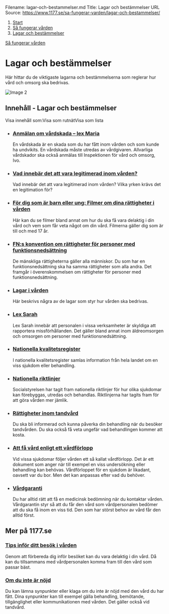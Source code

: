 Filename: lagar-och-bestammelser.md
Title: Lagar och bestämmelser
URL Source: https://www.1177.se/sa-fungerar-varden/lagar-och-bestammelser/

1.  [Start](https://www.1177.se/)
2.  [Så fungerar vården](https://www.1177.se/sa-fungerar-varden/)
3.  [Lagar och bestämmelser](https://www.1177.se/sa-fungerar-varden/lagar-och-bestammelser/)

[Så fungerar vården](https://www.1177.se/sa-fungerar-varden/)

Lagar och bestämmelser
======================

Här hittar du de viktigaste lagarna och bestämmelserna som reglerar hur vård och omsorg ska bedrivas.

![Image 2](https://www.1177.se/globalassets/1177/nationell/media/fotografier/sjukdomar-och-besvar/mun-och-tander/bildspel-sarskilt-tandvardsbidrag/sarskilt-tandvardsbidrag_2.jpg?saved=2021-05-27+02:19)

Innehåll - Lagar och bestämmelser
---------------------------------

Visa innehåll som:Visa som rutnätVisa som lista

*   ### [Anmälan om vårdskada – lex Maria](https://www.1177.se/sa-fungerar-varden/lagar-och-bestammelser/anmalan-om-vardskada--lex-maria/)
    
    En vårdskada är en skada som du har fått inom vården och som kunde ha undvikits. En vårdskada måste utredas av vårdgivaren. Allvarliga vårdskador ska också anmälas till Inspektionen för vård och omsorg, Ivo.
    
*   ### [Vad innebär det att vara legitimerad inom vården?](https://www.1177.se/sa-fungerar-varden/lagar-och-bestammelser/vad-innebar-det-att-vara-legitimerad-inom-varden/)
    
    Vad innebär det att vara legitimerad inom vården? Vilka yrken krävs det en legitimation för?
    
*   ### [För dig som är barn eller ung: Filmer om dina rättigheter i vården](https://www.1177.se/sa-fungerar-varden/lagar-och-bestammelser/for-dig-som-ar-barn-eller-ung-filmer-om-dina-rattigheter-i-varden/)
    
    Här kan du se filmer bland annat om hur du ska få vara delaktig i din vård och vem som får veta något om din vård. Filmerna gäller dig som är till och med 17 år.
    
*   ### [FN:s konvention om rättigheter för personer med funktionsnedsättning](https://www.1177.se/sa-fungerar-varden/lagar-och-bestammelser/fns-konvention-om-rattigheter-for-personer-med-funktionsnedsattning/)
    
    De mänskliga rättigheterna gäller alla människor. Du som har en funktionsnedsättning ska ha samma rättigheter som alla andra. Det framgår i överenskommelsen om rättigheter för personer med funktionsnedsättning.
    
*   ### [Lagar i vården](https://www.1177.se/sa-fungerar-varden/lagar-och-bestammelser/lagar-i-varden/)
    
    Här beskrivs några av de lagar som styr hur vården ska bedrivas.
    
*   ### [Lex Sarah](https://www.1177.se/sa-fungerar-varden/lagar-och-bestammelser/lex-sarah/)
    
    Lex Sarah innebär att personalen i vissa verksamheter är skyldiga att rapportera missförhållanden. Det gäller bland annat inom äldreomsorgen och omsorgen om personer med funktionsnedsättning.
    
*   ### [Nationella kvalitetsregister](https://www.1177.se/sa-fungerar-varden/lagar-och-bestammelser/nationella-kvalitetsregister/)
    
    I nationella kvalitetsregister samlas information från hela landet om en viss sjukdom eller behandling.
    
*   ### [Nationella riktlinjer](https://www.1177.se/sa-fungerar-varden/lagar-och-bestammelser/nationella-riktlinjer/)
    
    Socialstyrelsen har tagit fram nationella riktlinjer för hur olika sjukdomar kan förebyggas, utredas och behandlas. Riktlinjerna har tagits fram för att göra vården mer jämlik.
    
*   ### [Rättigheter inom tandvård](https://www.1177.se/sa-fungerar-varden/lagar-och-bestammelser/rattigheter-inom-tandvard/)
    
    Du ska bli informerad och kunna påverka din behandling när du besöker tandvården. Du ska också få veta ungefär vad behandlingen kommer att kosta.
    
*   ### [Att få vård enligt ett vårdförlopp](https://www.1177.se/sa-fungerar-varden/lagar-och-bestammelser/att-fa-vard-enligt-ett-vardforlopp/)
    
    Vid vissa sjukdomar följer vården ett så kallat vårdförlopp. Det är ett dokument som anger när till exempel en viss undersökning eller behandling kan behövas. Vårdförloppet för en sjukdom är likadant, oavsett var du bor. Men det kan anpassas efter vad du behöver.
    
*   ### [Vårdgaranti](https://www.1177.se/sa-fungerar-varden/lagar-och-bestammelser/vardgaranti/)
    
    Du har alltid rätt att få en medicinsk bedömning när du kontaktar vården. Vårdgarantin styr så att du får den vård som vårdpersonalen bedömer att du ska få inom en viss tid. Den som har störst behov av vård får den alltid först.
    

Mer på 1177.se
--------------

### [Tips inför ditt besök i vården](https://www.1177.se/sa-fungerar-varden/var-med-och-bestam-om-din-vard/tips-infor-ditt-besok-i-varden/)

Genom att förbereda dig inför besöket kan du vara delaktig i din vård. Då kan du tillsammans med vårdpersonalen komma fram till den vård som passar bäst.

### [Om du inte är nöjd](https://www.1177.se/sa-fungerar-varden/om-du-inte-ar-nojd/)

Du kan lämna synpunkter eller klaga om du inte är nöjd med den vård du har fått. Dina synpunkter kan till exempel gälla behandling, bemötande, tillgänglighet eller kommunikationen med vården. Det gäller också vid tandvård.

